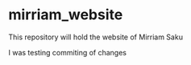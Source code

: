 # mirriam_website
This repository will hold the website of Mirriam Saku

I was testing commiting of changes


